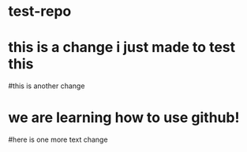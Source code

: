 # test-repo
# this is a change i just made to test this
#this is another change

# we are learning how to use github!
#here is one more text change

